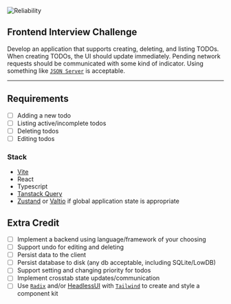 ![Reliability](https://ci3.googleusercontent.com/mail-sig/AIorK4w4c_zsr75LEdCxUrJHgFgm9CEZgjlKQIGvu1eVKeIjkRZ3_B_eki8iCQEVee9WxbmB9clrqoU)

## Frontend Interview Challenge

Develop an application that supports creating, deleting, and listing TODOs. When creating TODOs, the UI should update immediately. Pending network requests should be communicated with some kind of indicator. Using something like [`JSON Server`](https://github.com/typicode/json-server) is acceptable.

---



## Requirements

- [ ] Adding a new todo
- [ ] Listing active/incomplete todos
- [ ] Deleting todos
- [ ] Editing todos

### Stack
- [Vite](https://vitejs.dev/)
- React
- Typescript
- [Tanstack Query](https://tanstack.com/query/latest)
- [Zustand](https://github.com/pmndrs/zustand) or [Valtio](https://github.com/pmndrs/valtio) if global application state is appropriate

## Extra Credit
- [ ] Implement a backend using language/framework of your choosing
- [ ] Support undo for editing and deleting
- [ ] Persist data to the client
- [ ] Persist database to disk (any db acceptable, including SQLite/LowDB)
- [ ] Support setting and changing priority for todos
- [ ] Implement crosstab state updates/communication
- [ ] Use [`Radix`](https://www.radix-ui.com/primitives) and/or [HeadlessUI](https://headlessui.com/) with [`Tailwind`](https://tailwindcss.com/) to create and style a component kit
